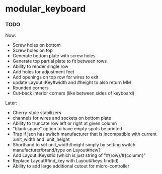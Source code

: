 # modular_keyboard

### TODO

Now:
* Screw holes on bottom
* Screw holes on top
* Generate bottom plate with screw holes
* Generate top partial plate to fit between rows
* Ability to render single row
* Add holes for adjustment feet
* Add openings on top row for wires to exit
* update Layout::Key#width and #height to also return MM
* Rounded corners
* Cut-back interior corners (like between sides of keyboard)

Later:
* Cherry-style stabilizers
* channels for wires and sockets on bottom plate
* Ability to truncate row left or right at given column
* "blank space" option to have empty spots be printed
* Trap if json has switch manufacturer that is incompatible with current :unit_width and :unit_height
* Shorthand to set unit_width/height simply by setting switch manufacturer/brand/type on Layout#new?
* Add Layout::Keys#id (which is just string of "#{row}/#{column}"
* Replace Layout#find_key with Layout#keys.find(id)
* Ability to add large additional cutout for micro-controller
